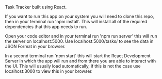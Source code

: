 Task Tracker built using React.

If you want to run this app on your system you will
need to clone this repo, then in your terminal run
'npm install'. This will install all of the required
dependencies that this app needs to run.

Open your code editor and in your terminal run
'npm run server' this will run the server on 
localhost:5000. Use localhost:5000/tasks/ to see 
the data in JSON Format in your browser.

In a second terminal run 'npm start' this will 
start the React Development Server in which the
app will run and from there you are able to interact
with the UI. This will usually load automatically,
if this is not the case use localhost:3000 to view 
this in your browser.